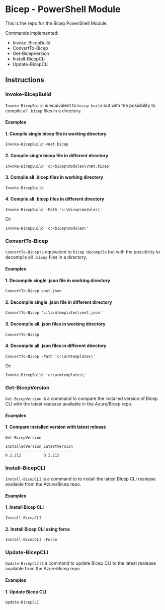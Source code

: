 # Bicep - PowerShell Module
This is the repo for the Bicep PowerShell Module.

Commands implemented:
- Invoke-BicepBuild
- ConvertTo-Bicep
- Get-BicepVersion
- Install-BicepCLI
- Update-BicepCLI

## Instructions

### Invoke-BicepBuild
`Invoke-BicepBuild` is equivalent to `bicep build` but with the possibility to compile all `.bicep` files in a directory.

#### Examples

#### 1. Compile single bicep file in working directory
`Invoke-BicepBuild vnet.bicep`

#### 2. Compile single bicep file in different directory
`Invoke-BicepBuild 'c:\bicep\modules\vnet.bicep'`

#### 3. Compile all .bicep files in working directory
`Invoke-BicepBuild`

#### 4. Compile all .bicep files in different directory
`Invoke-BicepBuild -Path 'c:\bicep\modules\'`

Or:

`Invoke-BicepBuild 'c:\bicep\modules\'`

### ConvertTo-Bicep
`ConvertTo-Bicep` is equivalent to `bicep decompile` but with the possibility to decompile all `.bicep` files in a directory.

#### Examples

#### 1. Decompile single .json file in working directory
`ConvertTo-Bicep vnet.json`

#### 2. Decompile single .json file in different directory
`ConvertTo-Bicep 'c:\armtemplates\vnet.json'`

#### 3. Decompile all .json files in working directory
`ConvertTo-Bicep`

#### 4. Decompile all .json files in different directory
`ConvertTo-Bicep -Path 'c:\armtemplates\'`

Or:

`Invoke-BicepBuild 'c:\armtemplates\'`

### Get-BicepVersion
`Get-BicepVersion` is a command to compare the installed version of Bicep CLI with the latest realease available in the Azure/Bicep repo.

#### Examples

#### 1. Compare installed version with latest release
```
Get-BicepVersion

InstalledVersion LatestVersion
---------------- -------------
0.2.212          0.2.212
```

### Install-BicepCLI
`Install-BicepCLI` is a command to to install the latest Bicep CLI realease available from the Azure/Bicep repo.

#### Examples

#### 1. Install Bicep CLI
`Install-BicepCLI`

#### 2. Install Bicep CLI using force
`Install-BicepCLI -Force`


### Update-BicepCLI
`Update-BicepCLI` is a command to update Bicep CLI to the latest realease available from the Azure/Bicep repo.

#### Examples

#### 1. Update Bicep CLI
`Update-BicepCLI`

